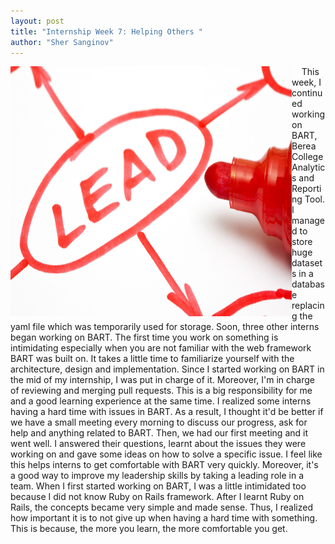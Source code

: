 ```yaml
---
layout: post
title: "Internship Week 7: Helping Others "
author: "Sher Sanginov"
---
```



<img class="img-responsive" src="/assets/img/intern15.jpg" alt="Drawing" style="width: 450px; height: 400px; display: block; float:left; ">

&nbsp;&nbsp;&nbsp;&nbsp;This week, I continued working on BART, Berea College Analytics and Reporting Tool. I managed to store huge datasets in a database replacing the yaml file which was temporarily used for storage. Soon, three other interns began working on BART. The first time you work on something is intimidating especially when you are not familiar with the web framework BART was built on. It takes a little time to familiarize yourself with the architecture, design and implementation. Since I started working on BART in the mid of my internship, I was put in charge of it. Moreover, I'm in charge of reviewing and merging pull requests. This is a big responsibility for me and a good learning experience at the same time. I realized some interns having a hard time with issues in BART. As a result, I thought it'd be better if we have a small meeting every morning to discuss our progress, ask for help and anything related to BART. Then, we had our first meeting and it went well. I answered their questions, learnt about the issues they were working on and gave some ideas on how to solve a specific issue. I feel like this helps interns to get comfortable with BART very quickly. Moreover, it's a good way to improve my leadership skills by taking a leading role in a team. When I first started working on BART, I was a little intimidated too because I did not know Ruby on Rails framework. After I learnt Ruby on Rails, the concepts became very simple and made sense. Thus, I realized how important it is to not give up when having a hard time with something. This is because, the more you learn, the more comfortable you get.   
